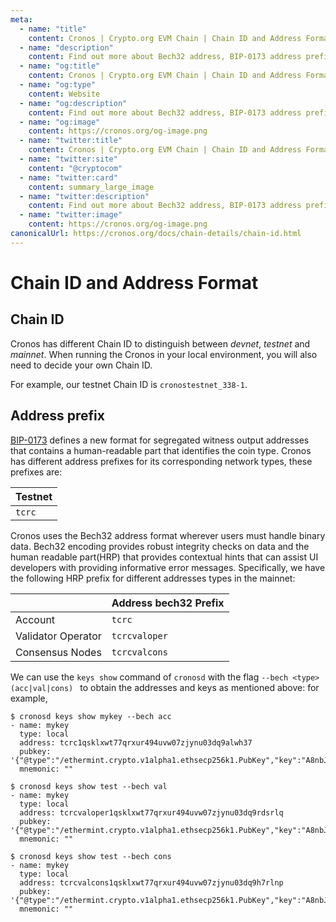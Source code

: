 ```yaml
---
meta:
  - name: "title"
    content: Cronos | Crypto.org EVM Chain | Chain ID and Address Format
  - name: "description"
    content: Find out more about Bech32 address, BIP-0173 address prefix and Chain ID format in this documentation.
  - name: "og:title"
    content: Cronos | Crypto.org EVM Chain | Chain ID and Address Format
  - name: "og:type"
    content: Website
  - name: "og:description"
    content: Find out more about Bech32 address, BIP-0173 address prefix and Chain ID format in this documentation.
  - name: "og:image"
    content: https://cronos.org/og-image.png
  - name: "twitter:title"
    content: Cronos | Crypto.org EVM Chain | Chain ID and Address Format
  - name: "twitter:site"
    content: "@cryptocom"
  - name: "twitter:card"
    content: summary_large_image
  - name: "twitter:description"
    content: Find out more about Bech32 address, BIP-0173 address prefix and Chain ID format in this documentation.
  - name: "twitter:image"
    content: https://cronos.org/og-image.png
canonicalUrl: https://cronos.org/docs/chain-details/chain-id.html
---
```


# Chain ID and Address Format

## Chain ID

Cronos has different Chain ID to distinguish between _devnet_, _testnet_ and _mainnet_. When running the Cronos in your local environment, you will also need to decide your own Chain ID.

For example, our testnet Chain ID is `cronostestnet_338-1`.

## Address prefix

[BIP-0173](https://github.com/satoshilabs/slips/blob/master/slip-0173.md) defines a new format for segregated witness output addresses that contains a human-readable part that identifies the coin type. Cronos has different address prefixes for its corresponding network types, these prefixes are:

| Testnet |
| ------- |
| `tcrc`   |

Cronos uses the Bech32 address format wherever users must handle binary data. Bech32 encoding provides robust integrity checks on data and the human readable part(HRP) that provides contextual hints that can assist UI developers with providing informative error messages. Specifically, we have the following HRP prefix for different addresses types in the mainnet:

|                    | Address bech32 Prefix |
| ------------------ | --------------------- |
| Account            | `tcrc`                 |
| Validator Operator | `tcrcvaloper`          |
| Consensus Nodes    | `tcrcvalcons`          |

We can use the `keys show` command of `cronosd` with the flag `--bech <type> (acc|val|cons) ` to obtain the addresses and keys as mentioned above: for example,

```
$ cronosd keys show mykey --bech acc
- name: mykey
  type: local
  address: tcrc1qsklxwt77qrxur494uvw07zjynu03dq9alwh37
  pubkey: '{"@type":"/ethermint.crypto.v1alpha1.ethsecp256k1.PubKey","key":"A8nbJ3eW9oAb2RNZoS8L71jFMfjk6zVa1UISYgKK9HPm"}'
  mnemonic: ""

$ cronosd keys show test --bech val
- name: mykey
  type: local
  address: tcrcvaloper1qsklxwt77qrxur494uvw07zjynu03dq9rdsrlq
  pubkey: '{"@type":"/ethermint.crypto.v1alpha1.ethsecp256k1.PubKey","key":"A8nbJ3eW9oAb2RNZoS8L71jFMfjk6zVa1UISYgKK9HPm"}'
  mnemonic: ""

$ cronosd keys show test --bech cons
- name: mykey
  type: local
  address: tcrcvalcons1qsklxwt77qrxur494uvw07zjynu03dq9h7rlnp
  pubkey: '{"@type":"/ethermint.crypto.v1alpha1.ethsecp256k1.PubKey","key":"A8nbJ3eW9oAb2RNZoS8L71jFMfjk6zVa1UISYgKK9HPm"}'
  mnemonic: ""
```
